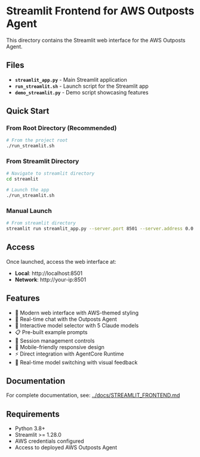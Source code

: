 # Streamlit Frontend for AWS Outposts Agent

This directory contains the Streamlit web interface for the AWS Outposts Agent.

## Files

- **`streamlit_app.py`** - Main Streamlit application
- **`run_streamlit.sh`** - Launch script for the Streamlit app
- **`demo_streamlit.py`** - Demo script showcasing features

## Quick Start

### From Root Directory (Recommended)
```bash
# From the project root
./run_streamlit.sh
```

### From Streamlit Directory
```bash
# Navigate to streamlit directory
cd streamlit

# Launch the app
./run_streamlit.sh
```

### Manual Launch
```bash
# From streamlit directory
streamlit run streamlit_app.py --server.port 8501 --server.address 0.0.0.0
```

## Access

Once launched, access the web interface at:
- **Local**: http://localhost:8501
- **Network**: http://your-ip:8501

## Features

- 🎨 Modern web interface with AWS-themed styling
- 💬 Real-time chat with the Outposts Agent
- 🤖 Interactive model selector with 5 Claude models
- 📋 Pre-built example prompts
- 🔄 Session management controls
- 📱 Mobile-friendly responsive design
- ⚡ Direct integration with AgentCore Runtime
- 🔧 Real-time model switching with visual feedback

## Documentation

For complete documentation, see: [../docs/STREAMLIT_FRONTEND.md](../docs/STREAMLIT_FRONTEND.md)

## Requirements

- Python 3.8+
- Streamlit >= 1.28.0
- AWS credentials configured
- Access to deployed AWS Outposts Agent
